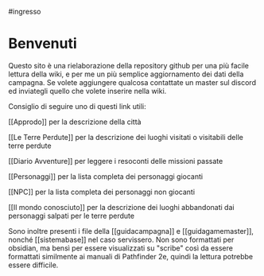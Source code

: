 #ingresso

# Benvenuti

Questo sito è una rielaborazione della repository github per una più facile lettura della wiki, e per me un più semplice aggiornamento dei dati della campagna.
Se volete aggiungere qualcosa contattate un master sul discord ed inviategli quello che volete inserire nella wiki.

Consiglio di seguire uno di questi link utili:

[[Approdo]] per la descrizione della città

[[Le Terre Perdute]] per la descrizione dei luoghi visitati o visitabili delle terre perdute

[[Diario Avventure]] per leggere i resoconti delle missioni passate

[[Personaggi]] per la lista completa dei personaggi giocanti

[[NPC]] per la lista completa dei personaggi non giocanti

[[Il mondo conosciuto]] per la descrizione dei luoghi abbandonati dai personaggi salpati per le terre perdute

Sono inoltre presenti i file della [[guidacampagna]] e [[guidagamemaster]], nonché [[sistemabase]] nel caso servissero.
Non sono formattati per obsidian, ma bensì per essere visualizzati su "scribe" così da essere formattati similmente ai manuali di Pathfinder 2e, quindi la lettura potrebbe essere difficile.
